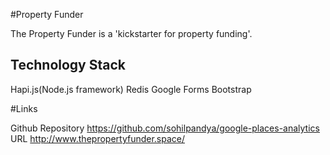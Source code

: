 #Property Funder


The Property Funder is a 'kickstarter for property funding'.


## Technology Stack

Hapi.js(Node.js framework)
Redis
Google Forms
Bootstrap

#Links

Github Repository https://github.com/sohilpandya/google-places-analytics
URL http://www.thepropertyfunder.space/
